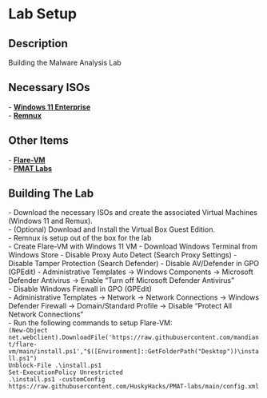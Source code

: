 <h1>Lab Setup</h1>

<h2>Description</h2>
Building the Malware Analysis Lab
<br />

<h2>Necessary ISOs</h2>
- <a href="https://info.microsoft.com/ww-landing-windows-11-enterprise.html"><b>Windows 11 Enterprise</b></a></br>
- <a href="https://app.box.com/s/am8a5gmibsw8dj6xn2x0thxes6a46bp6"><b>Remnux</b></a>

<h2>Other Items</h2>
- <a href="https://github.com/mandiant/flare-vm"><b>Flare-VM</b></a></br>
- <a href="https://github.com/HuskyHacks/PMAT-labs"><b>PMAT Labs</b></a>

<h2>Building The Lab</h2>
- Download the necessary ISOs and create the associated Virtual Machines (Windows 11 and Remux). </br>
- (Optional) Download and Install the Virtual Box Guest Edition. </br>
- Remnux is setup out of the box for the lab </br>
- Create Flare-VM with Windows 11 VM
  - Download Windows Terminal from Windows Store
  - Disable Proxy Auto Detect (Search Proxy Settings) 
  - Disable Tamper Protection (Search Defender)
  - Disable AV/Defender in GPO (GPEdit)
    - Administrative Templates → Windows Components → Microsoft Defender Antivirus → Enable “Turn off Microsoft Defender Antivirus”</br>
  - Disable Windows Firewall in GPO (GPEdit)</br>
    - Administrative Templates → Network → Network Connections → Windows Defender Firewall → Domain/Standard Profile → Disable “Protect All Network Connections”</br>
  - Run the following commands to setup Flare-VM:</br>
<code>(New-Object net.webclient).DownloadFile('https://raw.githubusercontent.com/mandiant/flare-vm/main/install.ps1',"$([Environment]::GetFolderPath("Desktop"))\install.ps1")
Unblock-File .\install.ps1
Set-ExecutionPolicy Unrestricted
.\install.ps1 -customConfig https://raw.githubusercontent.com/HuskyHacks/PMAT-labs/main/config.xml</code>



<!--
 ```diff
- text in red
+ text in green
! text in orange
# text in gray
@@ text in purple (and bold)@@
```
--!>
